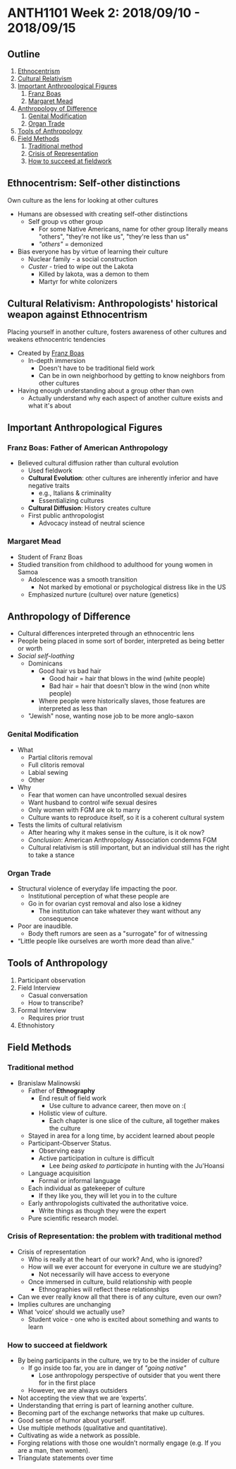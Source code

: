 # ANTH1101 Week 2: 2018/09/10 - 2018/09/15

## Outline

1. [Ethnocentrism](#ethnocentrism-self-other-distinctions)
2. [Cultural Relativism](#cultural-relativism-anthropologists-historical-weapon-against-ethnocentrism)
3. [Important Anthropological Figures](#important-anthropological-figures)
    1. [Franz Boas](#franz-boas-father-of-american-anthropology)
    2. [Margaret Mead](#margaret-mead)
4. [Anthropology of Difference](#anthropology-of-difference)
    1. [Genital Modification](#genital-modification)
    2. [Organ Trade](#organ-trade)
5. [Tools of Anthropology](#tools-of-anthropology)
6. [Field Methods](#field-methods)
    1. [Traditional method](#traditional-method)
    2. [Crisis of Representation](#crisis-of-representation-the-problem-with-traditional-method)
    3. [How to succeed at fieldwork](#how-to-succeed-at-fieldwork)

## Ethnocentrism: Self-other distinctions

Own culture as the lens for looking at other cultures

* Humans are obsessed with creating self-other distinctions
  * Self group vs other group
    * For some Native Americans, name for other group literally means "others", "they're not like us", "they're less than us"
    * *"others"* = demonized
* Bias everyone has by virtue of learning their culture
  * Nuclear family - a social construction
  * *Custer* - tried to wipe out the Lakota
    * Killed by lakota, was a demon to them
    * Martyr for white colonizers

## Cultural Relativism: Anthropologists' historical weapon against Ethnocentrism

Placing yourself in another culture, fosters awareness of other cultures and weakens ethnocentric tendencies

* Created by [Franz Boas](#franz-boas-father-of-american-anthropology)
  * In-depth immersion
    * Doesn't have to be traditional field work
    * Can be in own neighborhood by getting to know neighbors from other cultures
* Having enough understanding about a group other than own
  * Actually understand why each aspect of another culture exists and what it's about

## Important Anthropological Figures

### Franz Boas: Father of American Anthropology

* Believed cultural diffusion rather than cultural evolution
  * Used fieldwork
  * **Cultural Evolution**: other cultures are inherently inferior and have negative traits
    * e.g., Italians & criminality
    * Essentializing cultures
  * **Cultural Diffusion**: History creates culture
  * First public anthropologist
    * Advocacy instead of neutral science

### Margaret Mead

* Student of Franz Boas
* Studied transition from childhood to adulthood for young women in Samoa
  * Adolescence was a smooth transition
    * Not marked by emotional or psychological distress like in the US
  * Emphasized nurture (culture) over nature (genetics)

## Anthropology of Difference

* Cultural differences interpreted through an ethnocentric lens
* People being placed in some sort of border, interpreted as being better or worth
* *Social self-loathing*
  * Dominicans
    * Good hair vs bad hair
      * Good hair = hair that blows in the wind (white people)
      * Bad hair = hair that doesn't blow in the wind (non white people)
    * Where people were historically slaves, those features are interpreted as less than
  * "Jewish" nose, wanting nose job to be more anglo-saxon

### Genital Modification

* What
  * Partial clitoris removal
  * Full clitoris removal
  * Labial sewing
  * Other
* Why
  * Fear that women can have uncontrolled sexual desires
  * Want husband to control wife sexual desires
  * Only women with FGM are ok to marry
  * Culture wants to reproduce itself, so it is a coherent cultural system
* Tests the limits of cultural relativism
  * After hearing why it makes sense in the culture, is it ok now?
  * *Conclusion*: American Anthropology Association condemns FGM
  * Cultural relativism is still important, but an individual still has the right to take a stance

### Organ Trade

* Structural violence of everyday life impacting the poor.
  * Institutional perception of what these people are
  * Go in for ovarian cyst removal and also lose a kidney
    * The institution can take whatever they want without any consequence
* Poor are inaudible.
  * Body theft rumors are seen as a "surrogate" for of witnessing
* “Little people like ourselves are worth more dead than alive.”

## Tools of Anthropology

1. Participant observation
2. Field Interview
    * Casual conversation
    * How to transcribe?
3. Formal Interview
    * Requires prior trust
4. Ethnohistory

## Field Methods

### Traditional method

* Branislaw Malinowski
  * Father of **Ethnography**
    * End result of field work
      * Use culture to advance career, then move on :(
    * Holistic view of culture.
      * Each chapter is one slice of the culture, all together makes the culture
  * Stayed in area for a long time, by accident learned about people
  * Participant-Observer Status.
    * Observing easy
    * Active participation in culture is difficult
      * Lee *being asked to participate* in hunting with the Ju'Hoansi
  * Language acquisition
    * Formal or informal language
  * Each individual as gatekeeper of culture
    * If they like you, they will let you in to the culture
  * Early anthropologists cultivated the authoritative voice.
    * Write things as though they were the expert
  * Pure scientific research model.

### Crisis of Representation: the problem with traditional method

* Crisis of representation
  * Who is really at the heart of our work?  And, who is ignored?
  * How will we ever account for everyone in culture we are studying?
    * Not necessarily will have access to everyone
  * Once immersed in culture, build relationship with people
    * Ethnographies will reflect these relationships
* Can we ever really know all that there is of any culture, even our own?
* Implies cultures are unchanging
* What ‘voice’ should we actually use?
  * Student voice - one who is excited about something and wants to learn

### How to succeed at fieldwork

* By being participants in the culture, we try to be the insider of culture
  * If go inside too far, you are in danger of *"going native"*
    * Lose anthropology perspective of outsider that you went there for in the first place
  * However, we are always outsiders
* Not accepting the view that we are ‘experts’.
* Understanding that erring is part of learning another culture.
* Becoming part of the exchange networks that make up cultures.
* Good sense of humor about yourself.
* Use multiple methods (qualitative and quantitative).
* Cultivating as wide a network as possible.
* Forging relations with those one wouldn’t normally engage (e.g. If you are a man, then women).
* Triangulate statements over time